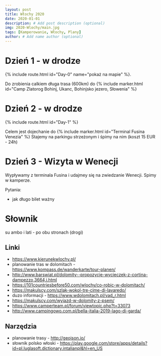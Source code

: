 ```yaml
---
layout: post
title: Włochy 2020
date: 2020-01-01
description: # Add post description (optional)
img: 2020-Wlochy/main.jpg
tags: [Kamperowanie, Włochy, Plany]
author: # Add name author (optional)
---
```

 
<script>
  mapPath ="{{site.baseurl}}/data/2020-Wlochy/map.json"
</script>
 
# Dzień 1 - w drodze 
{% include route.html id="Day-0" name="pokaż na mapie" %}.
 
Do zrobienia calkiem długa trasa (600km) do {% include marker.html id="Camp Zlatorog Bohinj, Ukanc, Bohinjsko jezero, Słowenia" %}

# Dzień 2 - w drodze
{% include route.html id="Day-1" %}

Celem jest dojechanie do {% include marker.html id="Terminal Fusina Venezia" %}
Stajemy na parkingu strzeżonym i śpimy na nim (koszt 15 EUR - 24h)

# Dzień 3 - Wizyta w Wenecji

Wypływamy z terminala Fusina i udajmey się na zwiedzanie Wenecji. Spimy w kamperze.

Pytania:
- jak długo bilet ważny





# Słownik
su ambo i lati - po obu stronach (drogi)

## Linki
* https://www.kierunekwlochy.pl/
* planowanie tras w dolomitach - https://www.kompass.de/wanderkarte/tour-planen/
* http://www.barswiat.pl/dolomity--propozycje-wycieczek-z-cortina-dampezzo,3664,i.html
* https://101countriesbefore50.com/wlochy/co-robic-w-dolomitach/
* https://makulscy.com/szlak-wokol-tre-cime-di-lavaredo/
* duzo informacji - https://www.wdolomitach.pl/vad_r.html
* https://makulscy.com/wyjazd-w-dolomity-z-psem/
* https://www.camperteam.pl/forum/viewtopic.php?t=33073
* http://www.campingowo.com.pl/bella-italia-2019-lago-di-garda/

## Narzędzia
* planowanie trasy - http://geojson.io/
* słownik polsko włoski - https://play.google.com/store/apps/details?id=pl.luglasoft.dictionary.intalianpl&hl=en_US